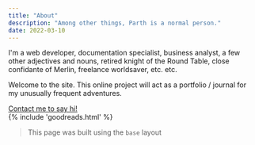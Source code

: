```yaml
---
title: "About"
description: "Among other things, Parth is a normal person."
date: 2022-03-10
---
```

I'm a web developer, documentation specialist, business analyst, a few other adjectives and nouns, retired knight of the Round Table, close confidante of Merlin, freelance worldsaver, etc. etc.

Welcome to the site. This online project will act as a portfolio / journal for my unusually frequent adventures.

<div class="irevamp-h4 bold600"><a href="/hello">Contact me to say hi!</a></div>

<div class="irevamp-mt-md irevamp-mb-md ">
{% include 'goodreads.html' %}
</div>


> This page was built using the `base` layout

